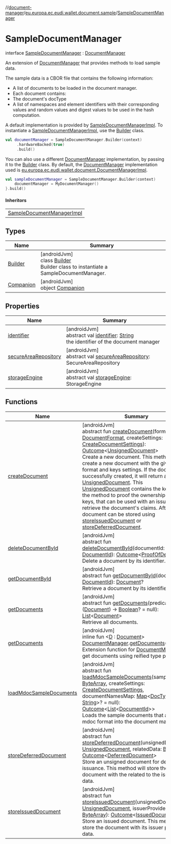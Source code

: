 //[document-manager](../../../index.md)/[eu.europa.ec.eudi.wallet.document.sample](../index.md)/[SampleDocumentManager](index.md)

# SampleDocumentManager

interface [SampleDocumentManager](index.md) : [DocumentManager](../../eu.europa.ec.eudi.wallet.document/-document-manager/index.md)

An extension of [DocumentManager](../../eu.europa.ec.eudi.wallet.document/-document-manager/index.md) that provides methods to load sample data.

The sample data is a CBOR file that contains the following information:

- 
   A list of documents to be loaded in the document manager.
- 
   Each document contains:
- 
   The document's docType
- 
   A list of namespaces and element identifiers with their corresponding values and random values and digest values to be used in the hash computation.

A default implementation is provided by [SampleDocumentManagerImpl](../-sample-document-manager-impl/index.md). To instantiate a [SampleDocumentManagerImpl](../-sample-document-manager-impl/index.md), use the [Builder](-builder/index.md) class.

```kotlin
val documentManager = SampleDocumentManager.Builder(context)
     .hardwareBacked(true)
     .build()
```

You can also use a different [DocumentManager](../../eu.europa.ec.eudi.wallet.document/-document-manager/index.md) implementation, by passing it to the [Builder](-builder/index.md) class. By default, the [DocumentManager](../../eu.europa.ec.eudi.wallet.document/-document-manager/index.md) implementation used is [eu.europa.ec.eudi.wallet.document.DocumentManagerImpl](../../eu.europa.ec.eudi.wallet.document/-document-manager-impl/index.md).

```kotlin
val sampleDocumentManager = SampleDocumentManager.Builder(context)
    documentManager = MyDocumentManager()
}.build()
```

#### Inheritors

| |
|---|
| [SampleDocumentManagerImpl](../-sample-document-manager-impl/index.md) |

## Types

| Name                             | Summary                                                                                                     |
|----------------------------------|-------------------------------------------------------------------------------------------------------------|
| [Builder](-builder/index.md)     | [androidJvm]<br>class [Builder](-builder/index.md)<br>Builder class to instantiate a SampleDocumentManager. |
| [Companion](-companion/index.md) | [androidJvm]<br>object [Companion](-companion/index.md)                                                     |

## Properties

| Name                                                                                                        | Summary                                                                                                                                                                                                                                        |
|-------------------------------------------------------------------------------------------------------------|------------------------------------------------------------------------------------------------------------------------------------------------------------------------------------------------------------------------------------------------|
| [identifier](../../eu.europa.ec.eudi.wallet.document/-document-manager/identifier.md)                       | [androidJvm]<br>abstract val [identifier](../../eu.europa.ec.eudi.wallet.document/-document-manager/identifier.md): [String](https://kotlinlang.org/api/latest/jvm/stdlib/kotlin/-string/index.html)<br>the identifier of the document manager |
| [secureAreaRepository](../../eu.europa.ec.eudi.wallet.document/-document-manager/secure-area-repository.md) | [androidJvm]<br>abstract val [secureAreaRepository](../../eu.europa.ec.eudi.wallet.document/-document-manager/secure-area-repository.md): SecureAreaRepository                                                                                 |
| [storageEngine](../../eu.europa.ec.eudi.wallet.document/-document-manager/storage-engine.md)                | [androidJvm]<br>abstract val [storageEngine](../../eu.europa.ec.eudi.wallet.document/-document-manager/storage-engine.md): StorageEngine                                                                                                       |

## Functions

| Name                                                                                                          | Summary                                                                                                                                                                                                                                                                                                                                                                                                                                                                                                                                                                                                                                                                                                                                                                                                                                                                                                                                                                                                                                                                                                                                                                                                                                                                                               |
|---------------------------------------------------------------------------------------------------------------|-------------------------------------------------------------------------------------------------------------------------------------------------------------------------------------------------------------------------------------------------------------------------------------------------------------------------------------------------------------------------------------------------------------------------------------------------------------------------------------------------------------------------------------------------------------------------------------------------------------------------------------------------------------------------------------------------------------------------------------------------------------------------------------------------------------------------------------------------------------------------------------------------------------------------------------------------------------------------------------------------------------------------------------------------------------------------------------------------------------------------------------------------------------------------------------------------------------------------------------------------------------------------------------------------------|
| [createDocument](../../eu.europa.ec.eudi.wallet.document/-document-manager/create-document.md)                | [androidJvm]<br>abstract fun [createDocument](../../eu.europa.ec.eudi.wallet.document/-document-manager/create-document.md)(format: [DocumentFormat](../../eu.europa.ec.eudi.wallet.document.format/-document-format/index.md), createSettings: [CreateDocumentSettings](../../eu.europa.ec.eudi.wallet.document/-create-document-settings/index.md)): [Outcome](../../eu.europa.ec.eudi.wallet.document/-outcome/index.md)&lt;[UnsignedDocument](../../eu.europa.ec.eudi.wallet.document/-unsigned-document/index.md)&gt;<br>Create a new document. This method will create a new document with the given format and keys settings. If the document is successfully created, it will return an [UnsignedDocument](../../eu.europa.ec.eudi.wallet.document/-unsigned-document/index.md). This [UnsignedDocument](../../eu.europa.ec.eudi.wallet.document/-unsigned-document/index.md) contains the keys and the method to proof the ownership of the keys, that can be used with an issuer to retrieve the document's claims. After that the document can be stored using [storeIssuedDocument](../../eu.europa.ec.eudi.wallet.document/-document-manager/store-issued-document.md) or [storeDeferredDocument](../../eu.europa.ec.eudi.wallet.document/-document-manager/store-deferred-document.md). |
| [deleteDocumentById](../../eu.europa.ec.eudi.wallet.document/-document-manager/delete-document-by-id.md)      | [androidJvm]<br>abstract fun [deleteDocumentById](../../eu.europa.ec.eudi.wallet.document/-document-manager/delete-document-by-id.md)(documentId: [DocumentId](../../eu.europa.ec.eudi.wallet.document/-document-id/index.md)): [Outcome](../../eu.europa.ec.eudi.wallet.document/-outcome/index.md)&lt;[ProofOfDeletion](../../eu.europa.ec.eudi.wallet.document/-proof-of-deletion/index.md)?&gt;<br>Delete a document by its identifier.                                                                                                                                                                                                                                                                                                                                                                                                                                                                                                                                                                                                                                                                                                                                                                                                                                                           |
| [getDocumentById](../../eu.europa.ec.eudi.wallet.document/-document-manager/get-document-by-id.md)            | [androidJvm]<br>abstract fun [getDocumentById](../../eu.europa.ec.eudi.wallet.document/-document-manager/get-document-by-id.md)(documentId: [DocumentId](../../eu.europa.ec.eudi.wallet.document/-document-id/index.md)): [Document](../../eu.europa.ec.eudi.wallet.document/-document/index.md)?<br>Retrieve a document by its identifier.                                                                                                                                                                                                                                                                                                                                                                                                                                                                                                                                                                                                                                                                                                                                                                                                                                                                                                                                                           |
| [getDocuments](../../eu.europa.ec.eudi.wallet.document/-document-manager/get-documents.md)                    | [androidJvm]<br>abstract fun [getDocuments](../../eu.europa.ec.eudi.wallet.document/-document-manager/get-documents.md)(predicate: ([Document](../../eu.europa.ec.eudi.wallet.document/-document/index.md)) -&gt; [Boolean](https://kotlinlang.org/api/latest/jvm/stdlib/kotlin/-boolean/index.html)? = null): [List](https://kotlinlang.org/api/latest/jvm/stdlib/kotlin.collections/-list/index.html)&lt;[Document](../../eu.europa.ec.eudi.wallet.document/-document/index.md)&gt;<br>Retrieve all documents.                                                                                                                                                                                                                                                                                                                                                                                                                                                                                                                                                                                                                                                                                                                                                                                      |
| [getDocuments](../../eu.europa.ec.eudi.wallet.document/get-documents.md)                                      | [androidJvm]<br>inline fun &lt;[D](../../eu.europa.ec.eudi.wallet.document/get-documents.md) : [Document](../../eu.europa.ec.eudi.wallet.document/-document/index.md)&gt; [DocumentManager](../../eu.europa.ec.eudi.wallet.document/-document-manager/index.md).[getDocuments](../../eu.europa.ec.eudi.wallet.document/get-documents.md)(): [List](https://kotlinlang.org/api/latest/jvm/stdlib/kotlin.collections/-list/index.html)&lt;[D](../../eu.europa.ec.eudi.wallet.document/get-documents.md)&gt;<br>Extension function for [DocumentManager](../../eu.europa.ec.eudi.wallet.document/-document-manager/index.md) to get documents using reified type parameter                                                                                                                                                                                                                                                                                                                                                                                                                                                                                                                                                                                                                               |
| [loadMdocSampleDocuments](load-mdoc-sample-documents.md)                                                      | [androidJvm]<br>abstract fun [loadMdocSampleDocuments](load-mdoc-sample-documents.md)(sampleData: [ByteArray](https://kotlinlang.org/api/latest/jvm/stdlib/kotlin/-byte-array/index.html), createSettings: [CreateDocumentSettings](../../eu.europa.ec.eudi.wallet.document/-create-document-settings/index.md), documentNamesMap: [Map](https://kotlinlang.org/api/latest/jvm/stdlib/kotlin.collections/-map/index.html)&lt;[DocType](../../eu.europa.ec.eudi.wallet.document/-doc-type/index.md), [String](https://kotlinlang.org/api/latest/jvm/stdlib/kotlin/-string/index.html)&gt;? = null): [Outcome](../../eu.europa.ec.eudi.wallet.document/-outcome/index.md)&lt;[List](https://kotlinlang.org/api/latest/jvm/stdlib/kotlin.collections/-list/index.html)&lt;[DocumentId](../../eu.europa.ec.eudi.wallet.document/-document-id/index.md)&gt;&gt;<br>Loads the sample documents that are in mdoc format into the document manager.                                                                                                                                                                                                                                                                                                                                                           |
| [storeDeferredDocument](../../eu.europa.ec.eudi.wallet.document/-document-manager/store-deferred-document.md) | [androidJvm]<br>abstract fun [storeDeferredDocument](../../eu.europa.ec.eudi.wallet.document/-document-manager/store-deferred-document.md)(unsignedDocument: [UnsignedDocument](../../eu.europa.ec.eudi.wallet.document/-unsigned-document/index.md), relatedData: [ByteArray](https://kotlinlang.org/api/latest/jvm/stdlib/kotlin/-byte-array/index.html)): [Outcome](../../eu.europa.ec.eudi.wallet.document/-outcome/index.md)&lt;[DeferredDocument](../../eu.europa.ec.eudi.wallet.document/-deferred-document/index.md)&gt;<br>Store an unsigned document for deferred issuance. This method will store the document with the related to the issuance data.                                                                                                                                                                                                                                                                                                                                                                                                                                                                                                                                                                                                                                      |
| [storeIssuedDocument](../../eu.europa.ec.eudi.wallet.document/-document-manager/store-issued-document.md)     | [androidJvm]<br>abstract fun [storeIssuedDocument](../../eu.europa.ec.eudi.wallet.document/-document-manager/store-issued-document.md)(unsignedDocument: [UnsignedDocument](../../eu.europa.ec.eudi.wallet.document/-unsigned-document/index.md), issuerProvidedData: [ByteArray](https://kotlinlang.org/api/latest/jvm/stdlib/kotlin/-byte-array/index.html)): [Outcome](../../eu.europa.ec.eudi.wallet.document/-outcome/index.md)&lt;[IssuedDocument](../../eu.europa.ec.eudi.wallet.document/-issued-document/index.md)&gt;<br>Store an issued document. This method will store the document with its issuer provided data.                                                                                                                                                                                                                                                                                                                                                                                                                                                                                                                                                                                                                                                                       |
